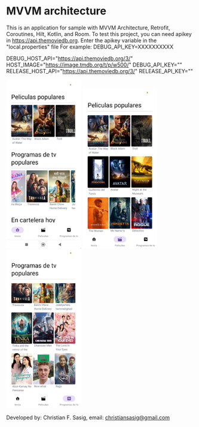 # MVVM architecture

This is an application for sample with MVVM Architecture, Retrofit, Coroutines, Hilt, Kotlin, and Room.
To test this project, you can need apikey in https://api.themoviedb.org.
Enter the apikey variable in the "local.properties" file
For example: DEBUG_API_KEY=XXXXXXXXXX

DEBUG_HOST_API="https://api.themoviedb.org/3/"
HOST_IMAGE="https://image.tmdb.org/t/p/w500/"
DEBUG_API_KEY="<Here your api key>"
RELEASE_HOST_API="https://api.themoviedb.org/3/"
RELEASE_API_KEY="<Here your api key>"

<img src="/screenshots/screenshot_1.jpg" width="200" />
<img src="/screenshots/screenshot_2.jpg" width="200" />
<img src="/screenshots/screenshot_3.jpg" width="200" />

Developed by: Christian F. Sasig, email: christiansasig@gmail.com